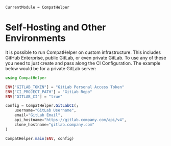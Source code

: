 ```@meta
CurrentModule = CompatHelper
```

# Self-Hosting and Other Environments

It is possible to run CompatHelper on custom infrastructure.
This includes GitHub Enterprise, public GitLab, or even private GitLab.
To use any of these you need to just create and pass along the CI Configuration.
The example below would be for a private GitLab server:

```julia
using CompatHelper

ENV["GITLAB_TOKEN"] = "GitLab Personal Access Token"
ENV["CI_PROJECT_PATH"] = "GitLab Repo"
ENV["GITLAB_CI"] = "true"

config = CompatHelper.GitLabCI(;
    username="GitLab Username",
    email="GitLab Email",
    api_hostname="https://gitlab.company.com/api/v4",
    clone_hostname="gitlab.company.com"
)

CompatHelper.main(ENV, config)
```
